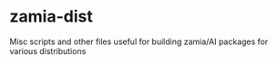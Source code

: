 # zamia-dist
Misc scripts and other files useful for building zamia/AI packages for various distributions
